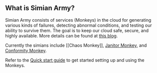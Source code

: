 ## What is Simian Army?

Simian Army consists of services (Monkeys) in the cloud for generating various kinds of failures, detecting abnormal conditions, and testing our ability to survive them. The goal is to keep our cloud safe, secure, and highly available. More details can be found at [this blog](http://techblog.netflix.com/2011/07/netflix-simian-army.html).

Currently the simians include [[Chaos Monkey]], [Janitor Monkey](wiki/Janitor-Home), and [Conformity Monkey](wiki/Conformity-Home).

Refer to the [Quick start guide](wiki/Quick-Start-Guide) to get started setting up and using the Monkeys.